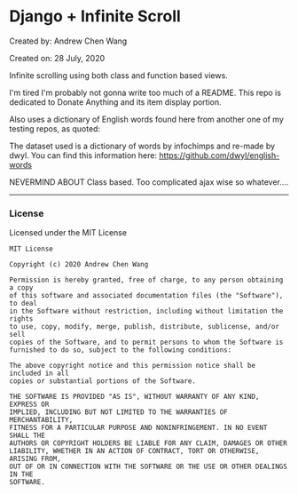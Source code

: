 # Django + Infinite Scroll

Created by: Andrew Chen Wang

Created on: 28 July, 2020

Infinite scrolling using both class and function based views.

I'm tired I'm probably not gonna write too much of a README. This repo is dedicated to Donate Anything and its item display portion.

Also uses a dictionary of English words found here from another one of my testing repos, as quoted:

The dataset used is a dictionary of words by infochimps and re-made by dwyl. You can find this information here: https://github.com/dwyl/english-words

NEVERMIND ABOUT Class based. Too complicated ajax wise so whatever....

---

### License

Licensed under the MIT License

```
MIT License

Copyright (c) 2020 Andrew Chen Wang

Permission is hereby granted, free of charge, to any person obtaining a copy
of this software and associated documentation files (the "Software"), to deal
in the Software without restriction, including without limitation the rights
to use, copy, modify, merge, publish, distribute, sublicense, and/or sell
copies of the Software, and to permit persons to whom the Software is
furnished to do so, subject to the following conditions:

The above copyright notice and this permission notice shall be included in all
copies or substantial portions of the Software.

THE SOFTWARE IS PROVIDED "AS IS", WITHOUT WARRANTY OF ANY KIND, EXPRESS OR
IMPLIED, INCLUDING BUT NOT LIMITED TO THE WARRANTIES OF MERCHANTABILITY,
FITNESS FOR A PARTICULAR PURPOSE AND NONINFRINGEMENT. IN NO EVENT SHALL THE
AUTHORS OR COPYRIGHT HOLDERS BE LIABLE FOR ANY CLAIM, DAMAGES OR OTHER
LIABILITY, WHETHER IN AN ACTION OF CONTRACT, TORT OR OTHERWISE, ARISING FROM,
OUT OF OR IN CONNECTION WITH THE SOFTWARE OR THE USE OR OTHER DEALINGS IN THE
SOFTWARE.
```